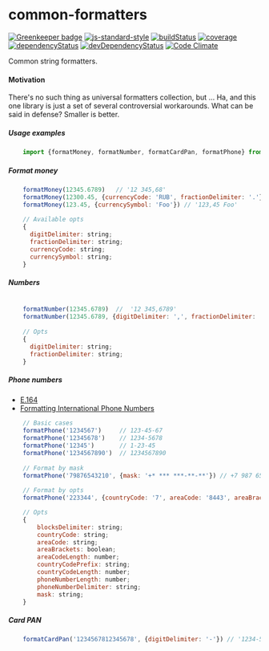 # common-formatters

[![Greenkeeper badge](https://badges.greenkeeper.io/qiwi/common-formatters.svg)](https://greenkeeper.io/)
[![js-standard-style](https://img.shields.io/badge/code%20style-standard-brightgreen.svg)](http://standardjs.com)
[![buildStatus](https://img.shields.io/travis/qiwi/common-formatters.svg?maxAge=3600&branch=master)](https://travis-ci.org/qiwi/common-formatters)
[![coverage](https://img.shields.io/coveralls/qiwi/common-formatters.svg?maxAge=3600)](https://coveralls.io/github/qiwi/common-formatters)
[![dependencyStatus](https://img.shields.io/david/qiwi/common-formatters.svg?maxAge=3600)](https://david-dm.org/qiwi/common-formatters)
[![devDependencyStatus](https://img.shields.io/david/dev/qiwi/common-formatters.svg?maxAge=3600)](https://david-dm.org/qiwi/common-formatters)
[![Code Climate](https://codeclimate.com/github/codeclimate/codeclimate/badges/gpa.svg)](https://codeclimate.com/github/qiwi/common-formatters)

Common string formatters.

#### Motivation
There's no such thing as universal formatters collection, but ... Ha, and this one library is just a set of several controversial workarounds. 
What can be said in defense? Smaller is better.

##### Usage examples
```javascript
    import {formatMoney, formatNumber, formatCardPan, formatPhone} from '@qiwi/common-formatters'
```

##### Format money
```javascript
    formatMoney(12345.6789)   // '12 345,68'
    formatMoney(12300.45, {currencyCode: 'RUB', fractionDelimiter: '.'}) // '12 300.45 ₽'
    formatMoney(123.45, {currencySymbol: 'Foo'}) // '123,45 Foo'
    
    // Available opts
    {
      digitDelimiter: string;
      fractionDelimiter: string;
      currencyCode: string;
      currencySymbol: string;
    }
```

##### Numbers
```javascript
        
    formatNumber(12345.6789)  //  '12 345,6789'
    formatNumber(12345.6789, {digitDelimiter: ',', fractionDelimiter: '.'}) // '12,345.6789'
    
    // Opts
    {
      digitDelimiter: string;
      fractionDelimiter: string;
    }
```

##### Phone numbers
* [E.164](https://en.wikipedia.org/wiki/E.164)
* [Formatting International Phone Numbers](https://support.twilio.com/hc/en-us/articles/223183008-Formatting-International-Phone-Numbers)
```javascript
    // Basic cases
    formatPhone('1234567')     // 123-45-67
    formatPhone('12345678')    // 1234-5678
    formatPhone('12345')       // 1-23-45
    formatPhone('1234567890')  // 1234567890
    
    // Format by mask
    formatPhone('79876543210', {mask: '+* *** ***-**-**'}) // +7 987 654-32-10
    
    // Format by opts
    formatPhone('223344', {countryCode: '7', areaCode: '8443', areaBrackets: true, phoneNumberDelimiter: '_'}) // +7 (8443) 22_33_44

    // Opts
    {
        blocksDelimiter: string;
        countryCode: string;
        areaCode: string;
        areaBrackets: boolean;
        areaCodeLength: number;
        countryCodePrefix: string;
        countryCodeLength: number;
        phoneNumberLength: number;
        phoneNumberDelimiter: string;
        mask: string;
    }
```

##### Card PAN
```javascript
    formatCardPan('1234567812345678', {digitDelimiter: '-'}) // '1234-5678-1234-5678'
```
